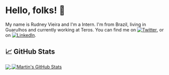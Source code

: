 # Hello, folks! 👋


My name is Rudney Vieira and I'm a Intern. I'm from Brazil, living in Guarulhos and currently working at Teros. You can find me on [![Twitter][1.2]][1],  or on [![LinkedIn][3.2]][3].
<!--
**RudneyEduardo/RudneyEduardo** is a ✨ _special_ ✨ repository because its `README.md` (this file) appears on your GitHub profile.

Here are some ideas to get you started:

- 🔭 I’m currently working on ...
- 🌱 I’m currently learning ...
- 👯 I’m looking to collaborate on ...
- 🤔 I’m looking for help with ...
- 💬 Ask me about ...
- 📫 How to reach me: ...
- 😄 Pronouns: ...
- ⚡ Fun fact: ...
-->
## &#x1f4c8; GitHub Stats

<a href="https://github.com/RudneyEduardo/RudneyEduardo">
  <img align="center" src="https://github-readme-stats.vercel.app/api/top-langs/?username=RudneyEduardo&title_color=ffffff&text_color=c9cacc&icon_color=2bbc8a&bg_color=1d1f21&langs_count=3" />
</a>
<a href="https://github.com/RudneyEduardo/RudneyEduardo">
  <img align="center" src="https://github-readme-stats.vercel.app/api?username=RudneyEduardo&show_icons=true&line_height=27&count_private=true&title_color=ffffff&text_color=c9cacc&icon_color=2bbc8a&bg_color=1d1f21" alt="Martin's GitHub Stats" />
</a>


<!-- links to social media icons -->

<!-- icons with padding -->

[1.1]: http://i.imgur.com/tXSoThF.png (twitter icon with padding)
[2.1]: http://i.imgur.com/0o48UoR.png (github icon with padding)

<!-- icons without padding -->

[1.2]: http://i.imgur.com/wWzX9uB.png (twitter icon without padding)
[2.2]: http://i.imgur.com/9I6NRUm.png (github icon without padding)
[3.2]: https://raw.githubusercontent.com/MartinHeinz/MartinHeinz/master/linkedin-3-16.png (LinkedIn icon without padding)


<!-- links to your social media accounts -->

[1]: https://twitter.com/rudney_eduardo
[2]: https://github.com/RudneyEduardo
[3]: https://www.linkedin.com/in/rudney-eduardo-souza-vieira-08a12a1a2